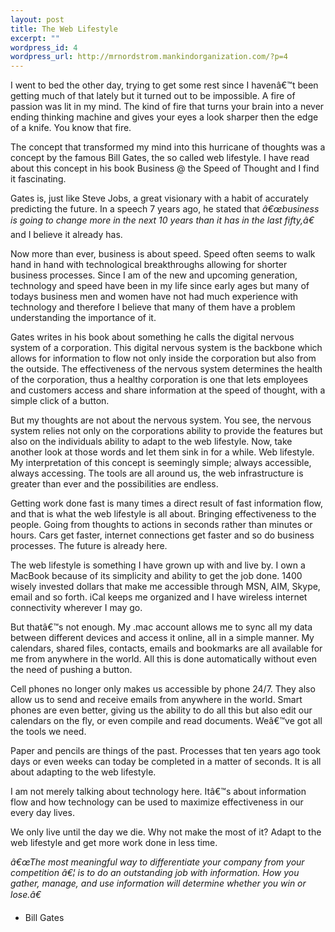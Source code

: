 ```yaml
--- 
layout: post
title: The Web Lifestyle
excerpt: ""
wordpress_id: 4
wordpress_url: http://mrnordstrom.mankindorganization.com/?p=4
---
```

I went to bed the other day, trying to get some rest since I havenâ€™t been getting much of that lately but it turned out to be impossible. A fire of passion was lit in my mind. The kind of fire that turns your brain into a never ending thinking machine and gives your eyes a look sharper then the edge of a knife. You know that fire.

The concept that transformed my mind into this hurricane of thoughts was a concept by the famous Bill Gates, the so called web lifestyle. I have read about this concept in his book Business @ the Speed of Thought and I find it fascinating.

Gates is, just like Steve Jobs, a great visionary with a habit of accurately predicting the future. In a speech 7 years ago, he stated that <em>â€œbusiness is going to change more in the next 10 years than it has in the last fifty,â€</em> and I believe it already has.

<!--more-->Now more than ever, business is about speed. Speed often seems to walk hand in hand with technological breakthroughs allowing for shorter business processes. Since I am of the new and upcoming generation, technology and speed have been in my life since early ages but many of todays business men and women have not had  much experience with technology and therefore I believe that many of them have a problem understanding the importance of it.

Gates writes in his book about something he calls the digital nervous system of a corporation. This digital nervous system is the backbone which allows for information to flow not only inside the corporation but also from the outside. The effectiveness of the nervous system determines the health of the corporation, thus a healthy corporation is one that lets employees and customers access and share information at the speed of thought, with a simple click of a button.

But my thoughts are not about the nervous system. You see, the nervous system relies not only on the corporations ability to provide the features but also on the individuals ability to adapt to the web lifestyle. Now, take another look at those words and let them sink in for a while. Web lifestyle. My interpretation of this concept is seemingly simple; always accessible, always accessing. The tools are all around us, the web infrastructure is greater than ever and the possibilities are endless.

Getting work done fast is many times a direct result of fast information flow, and that is what the web lifestyle is all about. Bringing effectiveness to the people. Going from thoughts to actions in seconds rather than minutes or hours. Cars get faster, internet connections get faster and so do business processes. The future is already here.

The web lifestyle is something I have grown up with and live by. I own a MacBook because of its simplicity and ability to get the job done. 1400 wisely invested dollars that make me accessible through MSN, AIM, Skype, email and so forth. iCal keeps me organized and I have wireless internet connectivity wherever I may go.

But thatâ€™s not enough. My .mac account allows me to sync all my data between different devices and access it online, all in a simple manner. My calendars, shared files, contacts, emails and bookmarks are all available for me from anywhere in the world. All this is done automatically without even the need of pushing a button.

Cell phones no longer only makes us accessible by phone 24/7. They also allow us to send and receive emails from anywhere in the world. Smart phones are even better, giving us the ability to do all this but also edit our calendars on the fly, or even compile and read documents. Weâ€™ve got all the tools we need.

Paper and pencils are things of the past. Processes that ten years ago took days or even weeks can today be completed in a matter of seconds. It is all about adapting to the web lifestyle.

I am not merely talking about technology here. Itâ€™s about information flow and how technology can be used to maximize effectiveness in our every day lives.

We only live until the day we die. Why not make the most of it?
Adapt to the web lifestyle and get more work done in less time.

<em>â€œThe most meaningful way to differentiate your company from your competition â€¦ is to do an outstanding job with information. How you gather, manage, and use information will determine whether you win or lose.â€</em>
- Bill Gates
